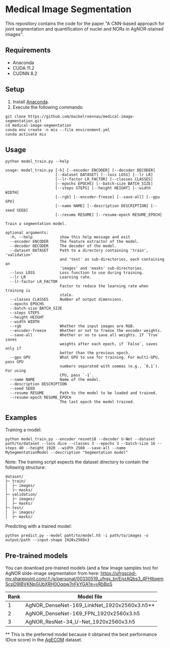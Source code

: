 # Medical Image Segmentation

This repository contains the code for the paper "A CNN-based approach for joint segmentation and quantification of nuclei and NORs in AgNOR-stained images".

## Requirements

- Anaconda
- CUDA 11.2
- CUDNN 8.2

## Setup

1. Install [Anaconda](https://www.anaconda.com/).
2. Execute the following commands:

```console
git clone https://github.com/maikelroennau/medical-image-segmentation.git
cd medical-image-segmentation
conda env create -n mis --file environment.yml
conda activate mis
```

## Usage

```console
python model_train.py --help

usage: model_train.py [-h] [--encoder ENCODER] [--decoder DECODER]
                      [--dataset DATASET] [--loss LOSS] [--lr LR]
                      [--lr-factor LR_FACTOR] [--classes CLASSES]
                      [--epochs EPOCHS] [--batch-size BATCH_SIZE]
                      [--steps STEPS] [--height HEIGHT] [--width WIDTH]
                      [--rgb] [--encoder-freeze] [--save-all] [--gpu GPU]
                      [--name NAME] [--description DESCRIPTION] [--seed SEED]
                      [--resume RESUME] [--resume-epoch RESUME_EPOCH]

Train a segmentation model.

optional arguments:
  -h, --help            show this help message and exit
  --encoder ENCODER     The feature extractor of the model.
  --decoder DECODER     The decoder of the model.
  --dataset DATASET     Path to a directory containing 'train', 'validation'
                        and 'test' as sub-directories, each containing an
                        'images' and 'masks' sub-directories.
  --loss LOSS           Loss function to use during training.
  --lr LR               Learning rate.
  --lr-factor LR_FACTOR
                        Factor to reduce the learning rate when training is
                        stale.
  --classes CLASSES     Number of output dimensions.
  --epochs EPOCHS
  --batch-size BATCH_SIZE
  --steps STEPS
  --height HEIGHT
  --width WIDTH
  --rgb                 Whether the input images are RGB.
  --encoder-freeze      Whether or not to freeze the encoder weights.
  --save-all            Whether or no to save all weights. If `True` saves
                        weights after each epoch, if `False`, saves only if
                        better than the previous epoch.
  --gpu GPU             What GPU to use for training. For multi-GPU, pass GPU
                        numbers separated with commas (e.g., `0,1`). For using
                        CPU, pass `-1`.
  --name NAME           Name of the model.
  --description DESCRIPTION
  --seed SEED
  --resume RESUME       Path to the model to be loaded and trained.
  --resume-epoch RESUME_EPOCH
                        The last epoch the model trained.
```

## Examples

Training a model:

```console
python model_train.py --encoder resnet18 --decoder U-Net --dataset path/to/dataset --loss dice --classes 3 --epochs 3 --batch-size 16 --steps 40 --height 1920 --width 2560 --save-all --name MySegmentationModel --description "Segmentation model"
```

Note: The training script expects the dataset directory to contain the following structure:

```console
dataset/
├─ train/
│  ├─ images/
│  ├─ masks/
├─ validation/
│  ├─ images/
│  ├─ masks/
├─ test/
│  ├─ images/
│  ├─ masks/
```

Predicting with a trained model:

```console
python predict.py --model paht/to/model.h5 -i path/to/images -o output/path --input-shape 1920x2560x3
```

## Pre-trained models

You can download pre-trained models (and a few image samples too) for AgNOR slide-image segmentation from here: https://ufrgscpd-my.sharepoint.com/:f:/g/personal/00330519_ufrgs_br/EnzAQbs3_4FHlbxemScpD9IBVKNpGUbXRH0Oqqw7nFkYGA?e=vRbBpS

| **Rank** | **Model file**                              |
|----------|---------------------------------------------|
|     1    | AgNOR_DenseNet-169_LinkNet_1920x2560x3.h5** |
|     2    | AgNOR_DenseNet-169_FPN_1920x2560x3.h5       |
|     3    | AgNOR_ResNet-34_U-Net_1920x2560x3.h5        |

** This is the preferred model because it obtained the best performance (Dice score) in the [AgECOM](https://github.com/maikelroennau/AgECOM) dataset.
